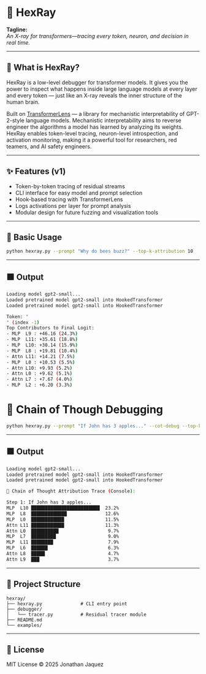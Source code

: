 # 🔬 HexRay

**Tagline:**  
*An X-ray for transformers—tracing every token, neuron, and decision in real time.*

---

## 🚀 What is HexRay?

HexRay is a low-level debugger for transformer models. It gives you the power to inspect what happens inside large language models at every layer and every token — just like an X-ray reveals the inner structure of the human brain.

Built on [TransformerLens](https://github.com/neelnanda-io/TransformerLens) — a library for mechanistic interpretability of GPT-2-style language models. Mechanistic interpretability aims to reverse engineer the algorithms a model has learned by analyzing its weights. HexRay enables token-level tracing, neuron-level introspection, and activation monitoring, making it a powerful tool for researchers, red teamers, and AI safety engineers.

---

## ✨ Features (v1)

- Token-by-token tracing of residual streams
- CLI interface for easy model and prompt selection
- Hook-based tracing with TransformerLens
- Logs activations per layer for prompt analysis
- Modular design for future fuzzing and visualization tools

---

## 🔧 Basic Usage

```bash
python hexray.py --prompt "Why do bees buzz?" --top-k-attribution 10  
```

---

## 🟩 Output

```bash
Loading model gpt2-small...
Loaded pretrained model gpt2-small into HookedTransformer
Loaded pretrained model gpt2-small into HookedTransformer

Token: "
" (index -1)
Top Contributors to Final Logit:
- MLP  L9 : +46.16 (24.3%)
- MLP  L11: +35.61 (18.8%)
- MLP  L10: +30.14 (15.9%)
- MLP  L8 : +19.81 (10.4%)
- Attn L11: +14.21 (7.5%)
- MLP  L0 : +10.53 (5.5%)
- Attn L10: +9.93 (5.2%)
- Attn L0 : +9.62 (5.1%)
- Attn L7 : +7.67 (4.0%)
- MLP  L2 : +6.20 (3.3%)
```

# 🔧 Chain of Though Debugging

```bash
python hexray.py --prompt "If John has 3 apples..." --cot-debug --top-k-attribution 10
```

---

## 🟩 Output

```bash
Loading model gpt2-small...
Loaded pretrained model gpt2-small into HookedTransformer
Loaded pretrained model gpt2-small into HookedTransformer

🧠 Chain of Thought Attribution Trace (Console):

Step 1: If John has 3 apples...
MLP  L10 █████████████████████████  23.2%
MLP  L8  █████████████              12.6%
MLP  L0  ████████████               11.5%
Attn L11 ████████████               11.3%
Attn L0  ██████████                  9.7%
MLP  L7  █████████                   9.0%
MLP  L11 ████████                    7.9%
MLP  L6  ██████                      6.3%
Attn L8  █████                       4.7%
Attn L9  ███                         3.7%
```

---

## 📁 Project Structure

```
hexray/
├── hexray.py              # CLI entry point
├── debugger/
│   └── tracer.py          # Residual tracer module
├── README.md
└── examples/
```

---

## 📜 License

MIT License © 2025 Jonathan Jaquez
